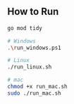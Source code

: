 ## How to Run

```bash
go mod tidy

# Windows
.\run_windows.ps1

# Linux
./run_linux.sh

# mac
chmod +x run_mac.sh
sudo ./run_mac.sh
```